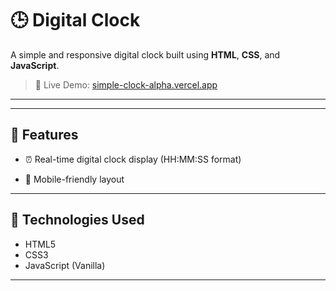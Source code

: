 # 🕒 Digital Clock

A simple and responsive digital clock built using **HTML**, **CSS**, and **JavaScript**.

> 📍 Live Demo: [simple-clock-alpha.vercel.app](https://simple-clock-alpha.vercel.app)

---

<!--## 📸 Preview

![Digital Clock Screenshot](screenshot.png)   Add your own screenshot image if possible -->

---

## 🔧 Features

- ⏰ Real-time digital clock display (HH:MM:SS format) 
<!-- 🎨 Clean and responsive UI design
- 🌙 Dark theme compatible-->
- 📱 Mobile-friendly layout

---

## 🚀 Technologies Used

- HTML5
- CSS3
- JavaScript (Vanilla)

---
